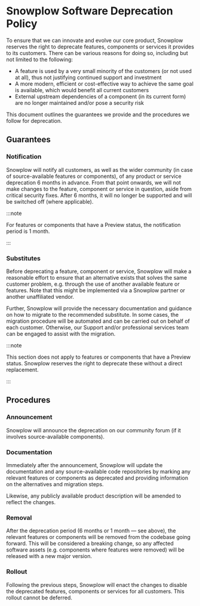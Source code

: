 # Snowplow Software Deprecation Policy

To ensure that we can innovate and evolve our core product, Snowplow reserves the right to deprecate features, components or services it provides to its customers. There can be various reasons for doing so, including but not limited to the following:

- A feature is used by a very small minority of the customers (or not used at all), thus not justifying continued support and investment
- A more modern, efficient or cost-effective way to achieve the same goal is available, which would benefit all current customers
- External upstream dependencies of a component (in its current form) are no longer maintained and/or pose a security risk

This document outlines the guarantees we provide and the procedures we follow for deprecation.

## Guarantees

### Notification

Snowplow will notify all customers, as well as the wider community (in case of source-available features or components), of any product or service deprecation 6 months in advance. From that point onwards, we will not make changes to the feature, component or service in question, aside from critical security fixes. After 6 months, it will no longer be supported and will be switched off (where applicable).

:::note

For features or components that have a Preview status, the notification period is 1 month.

:::

### Substitutes

Before deprecating a feature, component or service, Snowplow will make a reasonable effort to ensure that an alternative exists that solves the same customer problem, e.g. through the use of another available feature or features. Note that this might be implemented via a Snowplow partner or another unaffiliated vendor.

Further, Snowplow will provide the necessary documentation and guidance on how to migrate to the recommended substitute. In some cases, the migration procedure will be automated and can be carried out on behalf of each customer. Otherwise, our Support and/or professional services team can be engaged to assist with the migration.

:::note

This section does not apply to features or components that have a Preview status. Snowplow reserves the right to deprecate these without a direct replacement.

:::

## Procedures

### Announcement

Snowplow will announce the deprecation on our community forum (if it involves source-available components).

### Documentation

Immediately after the announcement, Snowplow will update the documentation and any source-available code repositories by marking any relevant features or components as deprecated and providing information on the alternatives and migration steps.

Likewise, any publicly available product description will be amended to reflect the changes.

### Removal

After the deprecation period (6 months or 1 month — see above), the relevant features or components will be removed from the codebase going forward. This will be considered a breaking change, so any affected software assets (e.g. components where features were removed) will be released with a new major version.

### Rollout

Following the previous steps, Snowplow will enact the changes to disable the deprecated features, components or services for all customers. This rollout cannot be deferred.
